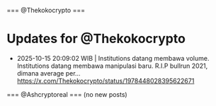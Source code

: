 === @Thekokocrypto ===

# Updates for @Thekokocrypto

- 2025-10-15 20:09:02 WIB | Institutions datang membawa volume. Institutions datang membawa manipulasi baru.  R.I.P bullrun 2021, dimana average per…
  https://x.com/Thekokocrypto/status/1978448028395622671

=== @Ashcryptoreal ===
(no new posts)

